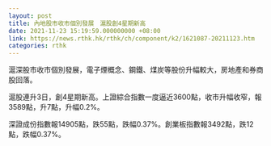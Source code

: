```yaml
---
layout: post
title: 內地股市收市個別發展　滬股創4星期新高
date: 2021-11-23 15:19:59.000000000 +08:00
link: https://news.rthk.hk/rthk/ch/component/k2/1621087-20211123.htm
categories: rthk
---
```


滬深股市收市個別發展，電子煙概念、鋼鐵、煤炭等股份升幅較大，房地產和券商股回落。

滬股連升3日，創4星期新高。上證綜合指數一度逼近3600點，收市升幅收窄，報3589點，升7點，升幅0.2%。

深證成份指數報14905點，跌55點，跌幅0.37%。創業板指數報3492點，跌12點，跌幅0.37%。
